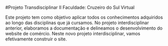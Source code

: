 #Projeto Transdisciplinar II
Faculdade: Cruzeiro do Sul Virtual

Este projeto tem como objetivo aplicar todos os conhecimentos adquiridos ao longo das disciplinas que já cursamos. No projeto interdisciplinar anterior, elaboramos a documentação e delineamos o desenvolvimento do website de comércio. Neste novo projeto interdisciplinar, vamos efetivamente construir o site.
